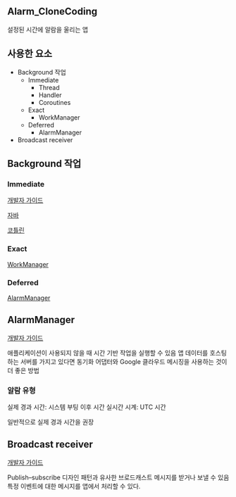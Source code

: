 ## Alarm_CloneCoding
설정된 시간에 알람을 울리는 앱

## 사용한 요소
- Background 작업
  - Immediate
    - Thread
    - Handler
    - Coroutines
  - Exact
    - WorkManager
  - Deferred
    - AlarmManager
- Broadcast receiver

## Background 작업
### Immediate
[개발자 가이드](https://developer.android.com/guide/background?hl=ko#recommended-immediate)

[자바](https://developer.android.com/guide/background/threading?hl=ko)

[코틀린](https://developer.android.com/kotlin/coroutines?hl=ko)

### Exact
[WorkManager](https://developer.android.com/topic/libraries/architecture/workmanager?hl=ko)

### Deferred
[AlarmManager](https://developer.android.com/training/scheduling/alarms?hl=ko)

## AlarmManager
[개발자 가이드](https://developer.android.com/training/scheduling/alarms?hl=ko)

애플리케이션이 사용되지 않을 때 시간 기반 작업을 실행할 수 있음
앱 데이터를 호스팅하는 서버를 가지고 있다면 동기화 어댑터와 Google 클라우드 메시징을 사용하는 것이 더 좋은 방법

### 알람 유형
실제 경과 시간: 시스템 부팅 이후 시간
실시간 시계: UTC 시간

일반적으로 실제 경과 시간을 권장

## Broadcast receiver
[개발자 가이드](https://developer.android.com/guide/components/broadcasts?hl=ko)

Publish–subscribe 디자인 패턴과 유사한 브로드캐스트 메시지를 받거나 보낼 수 있음
특정 이벤트에 대한 메시지를 앱에서 처리할 수 있다.
